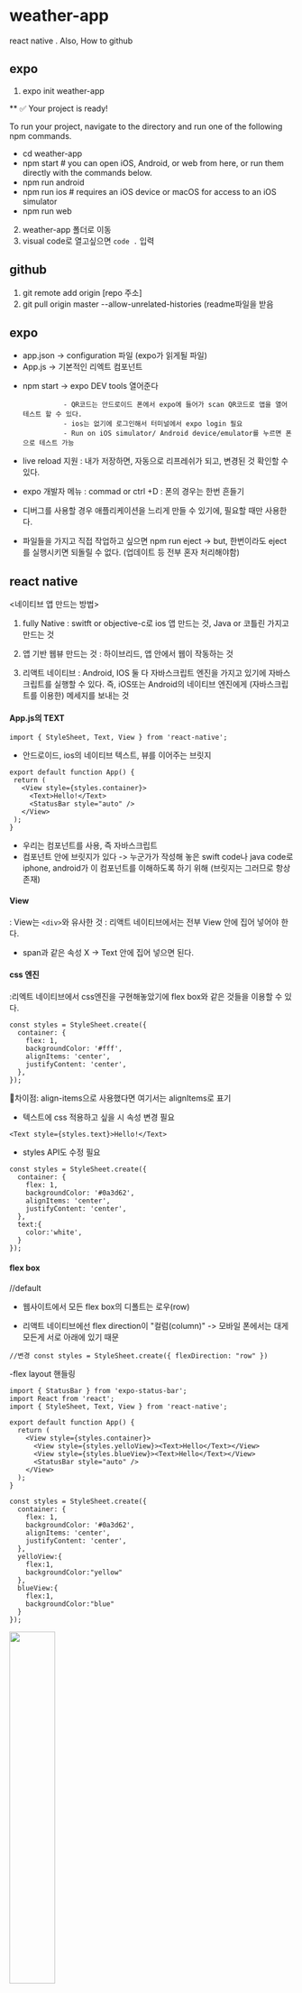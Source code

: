 # weather-app
react native . Also, How to github

## expo

1. expo init weather-app

**
✅ Your project is ready!

To run your project, navigate to the directory and run one of the following npm commands.

- cd weather-app
- npm start # you can open iOS, Android, or web from here, or run them directly with the commands below.
- npm run android
- npm run ios # requires an iOS device or macOS for access to an iOS simulator
- npm run web


2. weather-app 폴더로 이동
3. visual code로 열고싶으면  ` code . ` 입력 


## github

1. git remote add origin [repo 주소]
2. git pull origin master --allow-unrelated-histories (readme파일을 받음

## expo

- app.json  -> configuration 파일 (expo가 읽게될 파일)
- App.js -> 기본적인 리엑트 컴포넌트 

* npm start -> expo DEV tools 열어준다
              
                - QR코드는 안드로이드 폰에서 expo에 들어가 scan QR코드로 앱을 열어 테스트 할 수 있다.
                - ios는 없기에 로그인해서 터미널에서 expo login 필요
                - Run on iOS simulator/ Android device/emulator를 누르면 폰으로 테스트 가능
               
* live reload 지원
: 내가 저장하면, 자동으로 리프레쉬가 되고, 변경된 것 확인할 수 있다.

* expo 개발자 메뉴
: commad or ctrl +D
: 폰의 경우는 한번 흔들기

- 디버그를 사용할 경우 애플리케이션을 느리게 만들 수 있기에, 필요할 때만 사용한다.

* 파일들을 가지고 직접 작업하고 싶으면 npm run eject
 -> but, 한번이라도 eject를 실행시키면 되돌릴 수 없다. (업데이트 등 전부 혼자 처리해야함)
 
 ## react native
 
 <네이티브 앱 만드는 방법>
 
 1. fully Native
 : switft or objective-c로 ios 앱 만드는 것, Java or 코틀린 가지고 만드는 것
 
 2. 앱 기반 웹뷰 만드는 것
 : 하이브리드, 앱 안에서 웹이 작동하는 것
 
 3. 리액트 네이티브
 : Android, IOS 둘 다 자바스크립트 엔진을 가지고 있기에 자바스크립트를 실행할 수 있다. 즉, iOS또는 Android의 
 네이티브 엔진에게 (자바스크립트를 이용한) 메세지를 보내는 것
 
 #### App.js의 TEXT
 
 `
 import { StyleSheet, Text, View } from 'react-native';
 `
 
 - 안드로이드, ios의 네이티브 텍스트, 뷰를 이어주는 브릿지
 
 ```
 export default function App() {
  return (
    <View style={styles.container}>
      <Text>Hello!</Text>
      <StatusBar style="auto" />
    </View>
  );
}
```

- 우리는 컴포넌트를 사용, 즉 자바스크립트
- 컴포넌트 안에 브릿지가 있다 -> 누군가가 작성해 놓은 swift code나 java code로 iphone, android가 이 컴포넌트를 이해하도록 하기 위해 (브릿지는 그러므로 항상 존재)

#### View

: View는 `<div>`와 유사한 것
: 리액트 네이티브에서는 전부 View 안에 집어 넣어야 한다.

* span과 같은 속성 X -> Text 안에 집어 넣으면 된다.


#### css 엔진

:리엑트 네이티브에서 css엔진을 구현해놓았기에 flex box와 같은 것들을 이용할 수 있다.

```
const styles = StyleSheet.create({
  container: {
    flex: 1,
    backgroundColor: '#fff',
    alignItems: 'center',
    justifyContent: 'center',
  },
});

```

🔴차이점: align-items으로 사용했다면 여기서는 alignItems로 표기

- 텍스트에 css 적용하고 싶을 시 속성 변경 필요

`
<Text style={styles.text}>Hello!</Text>
`
- styles API도 수정 필요

```
const styles = StyleSheet.create({
  container: {
    flex: 1,
    backgroundColor: '#0a3d62',
    alignItems: 'center',
    justifyContent: 'center',
  },
  text:{
    color:'white',
  }
});
```

#### flex box

//default

- 웹사이트에서 모든 flex box의 디폴트는 로우(row)

- 리액트 네이티브에선 flex direction이 "컬럼(column)"
  -> 모바일 폰에서는 대게 모든게 서로 아래에 있기 때문
  
`//변경
const styles = StyleSheet.create({
  flexDirection: "row"
})`

-flex layout 핸들링

```
import { StatusBar } from 'expo-status-bar';
import React from 'react';
import { StyleSheet, Text, View } from 'react-native';

export default function App() {
  return (
    <View style={styles.container}>
      <View style={styles.yelloView}><Text>Hello</Text></View>
      <View style={styles.blueView}><Text>Hello</Text></View>
      <StatusBar style="auto" />
    </View>
  );
}

const styles = StyleSheet.create({
  container: {
    flex: 1,
    backgroundColor: '#0a3d62',
    alignItems: 'center',
    justifyContent: 'center',
  },
  yelloView:{
    flex:1,
    backgroundColor:"yellow"
  },
  blueView:{
    flex:1,
    backgroundColor:"blue"
  }
}); 
```
<img src="https://blogfiles.pstatic.net/MjAyMDExMjFfMjgw/MDAxNjA1OTU3Njg0NjU1.RE5ipSgQiizzWCDlNCau54KB5FrSBVU_DvjXYRYMyQgg.FnI_Uub95J8H_MNPO3k3aM6KRvVcEuDSZVU0ENnqvfUg.JPEG.cucu154/KakaoTalk_20201121_200411952_02.jpg" width="40%" height="40%"/>

```
const styles = StyleSheet.create({
  container: {
    flex: 1,
    backgroundColor: '#0a3d62',
   
  },
  yelloView:{
    flex:1,
    backgroundColor:"yellow"
  },
  blueView:{
    flex:1,
    backgroundColor:"blue"
  }
});
```

<img src ="https://blogfiles.pstatic.net/MjAyMDExMjFfMjQ2/MDAxNjA1OTU3Njg0NjMz.ZerupBMxg69sr13YPGaaaqh8dauuWI_XNBytPN9v1mQg.4AkKBqiGBrrxB65_2n5YAqgKeAnU10sfikgTX8SStGMg.JPEG.cucu154/KakaoTalk_20201121_200411952_01.jpg" width="40%" height="40%"/>


+ flex:1 (container은 부모)
-> 모든 공간 사용가능하다는 것을 의미
-> yellow, blue를 flex:1으로 만들었을 때, 둘은 전부를 사용할 순 없음, flex 컨테이너 옆에 붙어있기 때문

+ flex:2
-> 스크린의 3분의 2를 차지
  즉, 자리를 경쟁하는 형제들, 더 큰애가 대부분의 자리를 차지하는 것

** width, height보다는 flex로 조절하는 것이 좋음
-> 사이즈가 큰 폭을 가지고 있거나, ipad를 열어보거나, 더 작은 폰, 회전 시 알아서 맞춰지기 때문


### API

-> expo api <Location>
https://docs.expo.io/versions/v39.0.0/sdk/location/
 
* background location: 사용자를 따라가거나, 그사람이 하는 것을 스파이 할 때
* Geofencing: 사용자가 어떤 지역에 들어갔을때, 떠났을 때를 알고 싶을 때

1. expo install expo-location, npm install expo-location
2. import * as Location from 'expo-location';
3. 클래스로 변경
``` 
export default class extends React.Component{
  getLocation = async()=>{
    const location = await Location.getCurrentPositionAsync();
    console.log(location);

  }
  componentDidMount(){
    this.getLocation();
  }
  render(){
    return <Loading />;
  }
}
```

4. 위치 사용 승인 작업 받기

```
export default class extends React.Component{
  getLocation = async()=>{
    try {
      await Location.requestPermissionsAsync();
      const {coords} = await Location.getCurrentPositionAsync();  
      console.log(location);

    } catch (error) {
      Alert.alert("Can't find you", "So sad");
    }

```

5. [https://openweathermap.org]
API key 설정

6. [https://openweathermap.org/current]
API 호출 -> 

```
getWeather = async(latitude, longitude)=>{
    const { data } = await axios.get(
      `http://api.openweathermap.org/data/2.5/weather?lat=${latitude}&lon=${longitude}&appid=${API_KEY}`
    );
    console.log(data);
  }
```

</hr>

### styles

1. 온도 설정 -> API: ceisius -> unit=metric (쿼리에 추가)
2. 날씨에 따라 아이콘 속성도 달라지도록 설정
- weather.js 생성
```
import React from "react";
import { View, Text, StyleSheet }from "react-native";
import PropTypes from "prop-types";

export default function Weather({temp}){
    return(
        <View style={styles.container}>
            <Text>{temp}</Text>
        </View>
    );

}

Weather.propTypes = {
    temp:PropTypes.number.isRequired

};

const styles = StyleSheet.create({
    container: {
        flex: 1,
        justifyContent: "center",
        alignItems: "center",


    },
    text:{

    }
});
```

- App.js에 temperature 가져올 수 있도록 수정

```
import React from 'react';
import {Alert} from "react-native";
import Loading from "./Loading";
import Weather from "./Weather";
import * as Location from 'expo-location';
import axios from "axios";



const API_KEY = "5061f187425517f513243ca088c26c42"


export default class extends React.Component{
  state = {
    isLoading: true
  }
  getWeather = async(latitude, longitude)=>{
    const { data } = await axios.get(
      `http://api.openweathermap.org/data/2.5/weather?lat=${latitude}&lon=${longitude}&appid=${API_KEY}&units=metric`
    );
    this.setState({ isLoading:false, temp: data.main.temp});
  }
  getLocation = async()=>{
    try {
      await Location.requestPermissionsAsync();
      const {coords: {latitude, longitude}} = await Location.getCurrentPositionAsync();  
      //send to API and get weather
      this.getWeather(latitude, longitude);
      
      
    } catch (error) {
      Alert.alert("Can't find you", "So sad");
    }
    
    
  }
  componentDidMount(){
    this.getLocation();
  }
  render(){
    const { isLoading, temp } = this.state;
    return isLoading ? <Loading /> : <Weather temp={Math.round(temp)} />;
  }
}


```

- 날씨 이름들 가져와서 설정하기

[https://openweathermap.org/weather-conditions]

- icon 설정
[https://docs.expo.io/guides/icons/#expovector-icons]
[https://icons.expo.fyi/]

```
import { MaterialCommunityIcons } from '@expo/vector-icons';  //{}안에 사용하고 싶은 패밀리명 입력
```

사용법:
```
export default class IconExample extends React.Component {
  render() {
    return <Ionicons name="md-checkmark-circle" size={32} color="green" />;
  }
}

```

-배경색 gradient
-> expo install expo-linear-gradient
->안되면 npm으로 

